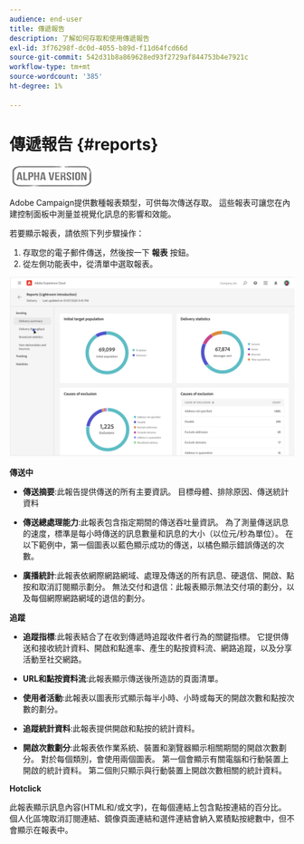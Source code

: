 ```yaml
---
audience: end-user
title: 傳遞報告
description: 了解如何存取和使用傳遞報告
exl-id: 3f76298f-dc0d-4055-b89d-f11d64fcd66d
source-git-commit: 542d31b8a869628ed93f2729af844753b4e7921c
workflow-type: tm+mt
source-wordcount: '385'
ht-degree: 1%

---
```


# 傳遞報告 {#reports}

![](../assets/do-not-localize/badge.png)

<!--
detail delivery reports and how to access them

same content as in v7 (excepted for the navigation that is similar to AJO
-->

Adobe Campaign提供數種報表類型，可供每次傳送存取。 這些報表可讓您在內建控制面板中測量並視覺化訊息的影響和效能。

若要顯示報表，請依照下列步驟操作：

1. 存取您的電子郵件傳送，然後按一下 **報表** 按鈕。
1. 從左側功能表中，從清單中選取報表。

![](assets/reporting.png)

**傳送中**

* **傳送摘要**:此報告提供傳送的所有主要資訊。 目標母體、排除原因、傳送統計資料

* **傳送總處理能力**:此報表包含指定期間的傳送吞吐量資訊。 為了測量傳送訊息的速度，標準是每小時傳送的訊息數量和訊息的大小（以位元/秒為單位）。 在以下範例中，第一個圖表以藍色顯示成功的傳送，以橘色顯示錯誤傳送的次數。

* **廣播統計**:此報表依網際網路網域、處理及傳送的所有訊息、硬退信、開啟、點按和取消訂閱顯示劃分。
無法交付和退信：此報表顯示無法交付項的劃分，以及每個網際網路網域的退信的劃分。

**追蹤**

* **追蹤指標**:此報表結合了在收到傳遞時追蹤收件者行為的關鍵指標。 它提供傳送和接收統計資料、開啟和點進率、產生的點按資料流、網路追蹤，以及分享活動至社交網路。

* **URL和點按資料流**:此報表顯示傳送後所造訪的頁面清單。

* **使用者活動**:此報表以圖表形式顯示每半小時、小時或每天的開啟次數和點按次數的劃分。

* **追蹤統計資料**:此報表提供開啟和點按的統計資料。

* **開啟次數劃分**:此報表依作業系統、裝置和瀏覽器顯示相關期間的開啟次數劃分。 對於每個類別，會使用兩個圖表。 第一個會顯示有關電腦和行動裝置上開啟的統計資料。 第二個則只顯示與行動裝置上開啟次數相關的統計資料。

**Hotclick**

此報表顯示訊息內容(HTML和/或文字)，在每個連結上包含點按連結的百分比。 個人化區塊取消訂閱連結、鏡像頁面連結和選件連結會納入累積點按總數中，但不會顯示在報表中。
